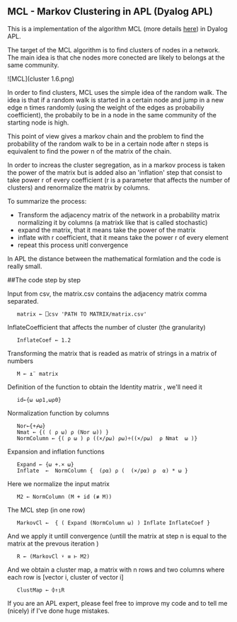 ## MCL - Markov Clustering in APL (Dyalog APL)

This is a implementation of the algorithm MCL (more details [here](https://micans.org/mcl/)) in Dyalog APL.

The target of the MCL algorithm is to find clusters of nodes in a network.
The main idea is that che nodes more conected are likely to belongs at the same community.

![MCL](cluster 1.6.png) 

In order to find clusters, MCL uses the simple idea of the random walk.
The idea is that if a random walk is started in a certain node and jump in a new edge n times randomly (using the weight of the edges as probabiliy coefficient), the probabily to be in a node in the same community of the starting node is high.

This point of view gives a markov chain and the problem to find the  probability of the random walk to be in a certain node after n steps is equivalent to find the power n of the matrix of the chain.

In order to increas the cluster segregation, as in a markov process is taken the power of the matrix but is added also an 'inflation' step that consist to take  power r of every coefficient (r is a parameter that affects the number of clusters) and renormalize the matrix by columns.

To summarize the process:

- Transform the adjacency matrix of the network in a probability matrix normalizing it by columns (a matrixk like that is called stochastic)
- expand the matrix, that it means take the power of the matrix
- inflate with r coefficient, that it means take the power r of every element
- repeat this process unitl convergence 

In APL the distance between the mathematical formlation and the code is really small.

##The code step by step

Input from csv, the matrix.csv contains the adjacency matrix comma separated. 
	
       matrix ← ⎕csv 'PATH TO MATRIX/matrix.csv'
 
InflateCoefficient that affects the number of cluster (the granularity)

       InflateCoef ← 1.2 

Transforming the matrix that is readed as matrix of strings in a matrix of numbers

       M ← ⍎¨ matrix

Definition of the function to obtain the Identity matrix , we'll need it

       id←{⍵ ⍵⍴1,⍵⍴0}

Normalization function by columns

       Nor←{+⌿⍵}
       Nmat ← {( ( ⍴ ⍵) ⍴ (Nor ⍵)) }
       NormColumn ← {( ⍴ ⍵ ) ⍴ ((×/⍴⍵) ⍴⍵)÷((×/⍴⍵)  ⍴ Nmat  ⍵ )}

Expansion and inflation functions

       Expand ← {⍵ +.× ⍵}
       Inflate  ←  NormColumn {  (⍴⍺) ⍴ (  (×/⍴⍺) ⍴  ⍺) * ⍵ } 

Here we normalize the input matrix

       M2 ← NormColumn (M + id (≢ M))
	
The MCL  step (in one row)
	
       MarkovCl ←  { ( Expand (NormColumn ⍵) ) Inflate InflateCoef }

And we apply it untill convergence (untill the matrix at step n is equal to the matrix at the prevous iteration )

       R ← (MarkovCl ⍣ ≡ ⊢ M2)

And we obtain a cluster map, a matrix with n rows and two columns 
where each row is \[vector i, cluster of vector i\]
 
       ClustMap ← ⌽↑⍸R

If you are an APL expert, please feel free to improve my code and to tell me (nicely) if I've done huge mistakes.


